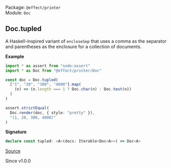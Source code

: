 Package: `@effect/printer`<br />
Module: `Doc`<br />

## Doc.tupled

A Haskell-inspired variant of `encloseSep` that uses a comma as the separator
and parentheses as the enclosure for a collection of documents.

**Example**

```ts
import * as assert from "node:assert"
import * as Doc from "@effect/printer/Doc"

const doc = Doc.tupled(
  ["1", "20", "300", "4000"].map(
    (n) => (n.length === 1 ? Doc.char(n) : Doc.text(n))
  )
)

assert.strictEqual(
  Doc.render(doc, { style: "pretty" }),
  "(1, 20, 300, 4000)"
)
```

**Signature**

```ts
declare const tupled: <A>(docs: Iterable<Doc<A>>) => Doc<A>
```

[Source](https://github.com/Effect-TS/effect/tree/main/packages/printer/src/Doc.ts#L1908)

Since v1.0.0